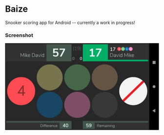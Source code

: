 # Baize

Snooker scoring app for Android -- currently a work in progress!

### Screenshot
![Screenshot of app](screenshot/0_1.png)